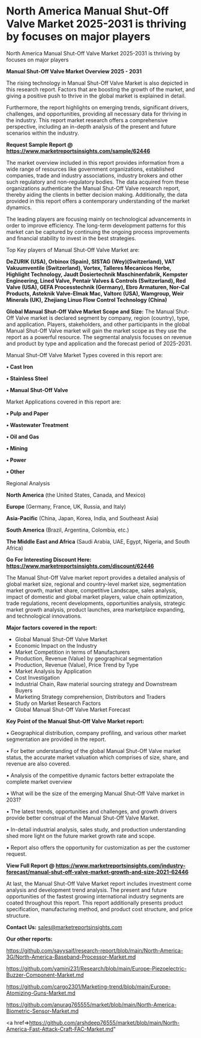 # North America Manual Shut-Off Valve Market 2025-2031 is thriving by focuses on major players
 North America Manual Shut-Off Valve Market 2025-2031 is thriving by focuses on major players

<Strong> Manual Shut-Off Valve Market Overview 2025 - 2031</strong>

The rising technology in Manual Shut-Off Valve Market is also depicted in this research report. Factors that are boosting the growth of the market, and giving a positive push to thrive in the global market is explained in detail.

Furthermore, the report highlights on emerging trends, significant drivers, challenges, and opportunities, providing all necessary data for thriving in the industry. This report market research offers a comprehensive perspective, including an in-depth analysis of the present and future scenarios within the industry.

<strong>Request Sample Report @ <a href=https://www.marketreportsinsights.com/sample/62446>https://www.marketreportsinsights.com/sample/62446</a></strong>

The market overview included in this report provides information from a wide range of resources like government organizations, established companies, trade and industry associations, industry brokers and other such regulatory and non-regulatory bodies. The data acquired from these organizations authenticate the Manual Shut-Off Valve research report, thereby aiding the clients in better decision making. Additionally, the data provided in this report offers a contemporary understanding of the market dynamics.

The leading players are focusing mainly on technological advancements in order to improve efficiency. The long-term development patterns for this market can be captured by continuing the ongoing process improvements and financial stability to invest in the best strategies.

Top Key players of Manual Shut-Off Valve Market are:

<strong>DeZURIK (USA), Orbinox (Spain), SISTAG (Wey)(Switzerland), VAT Vakuumventile (Switzerland), Vortex, Talleres Mecanicos Herbe, Highlight Technology, Jaudt Dosiertechnik Maschinenfabrik, Kempster Engineering, Lined Valve, Pentair Valves & Controls (Switzerland), Red Valve (USA), GEFA Processtechnik (Germany), Ebro Armaturen, Nor-Cal Products, Asteknik Valve-Elmak Mac, Valtorc (USA), Wamgroup, Weir Minerals (UK), Zhejiang Linuo Flow Control Technology (China)</strong>

<strong><b>Global Manual Shut-Off Valve Market Scope and Size:</b></strong>
The Manual Shut-Off Valve market is declared segment by company, region (country), type, and application. Players, stakeholders, and other participants in the global Manual Shut-Off Valve market will gain the market scope as they use the report as a powerful resource. The segmental analysis focuses on revenue and product by type and application and the forecast period of 2025-2031.

Manual Shut-Off Valve Market Types covered in this report are:

<strong>• Cast Iron

• Stainless Steel

• Manual Shut-Off Valve</strong>

Market Applications covered in this report are:

<strong>• Pulp and Paper

• Wastewater Treatment

• Oil and Gas

• Mining

• Power

• Other</strong> 

Regional Analysis

<strong>North America</strong> (the United States, Canada, and Mexico)

<strong>Europe</strong> (Germany, France, UK, Russia, and Italy)

<strong>Asia-Pacific</strong> (China, Japan, Korea, India, and Southeast Asia)

<strong>South America</strong> (Brazil, Argentina, Colombia, etc.)

<strong>The Middle East and Africa</strong> (Saudi Arabia, UAE, Egypt, Nigeria, and South Africa)

<strong>Go For Interesting Discount Here: <a href=https://www.marketreportsinsights.com/discount/62446>https://www.marketreportsinsights.com/discount/62446</a></strong>

The Manual Shut-Off Valve market report provides a detailed analysis of global market size, regional and country-level market size, segmentation market growth, market share, competitive Landscape, sales analysis, impact of domestic and global market players, value chain optimization, trade regulations, recent developments, opportunities analysis, strategic market growth analysis, product launches, area marketplace expanding, and technological innovations.

<strong><b>Major factors covered in the report:</b></strong>
<ul>
  <li>Global Manual Shut-Off Valve Market </li>
  <li>Economic Impact on the Industry</li>
  <li>Market Competition in terms of Manufacturers</li>
  <li>Production, Revenue (Value) by geographical segmentation</li>
  <li>Production, Revenue (Value), Price Trend by Type</li>
  <li>Market Analysis by Application</li>
  <li>Cost Investigation</li>
  <li>Industrial Chain, Raw material sourcing strategy and Downstream Buyers</li>
  <li>Marketing Strategy comprehension, Distributors and Traders</li>
  <li>Study on Market Research Factors</li>
  <li>Global Manual Shut-Off Valve Market Forecast</li>
</ul>

<strong><b>Key Point of the Manual Shut-Off Valve Market report:</b></strong>

• Geographical distribution, company profiling, and various other market segmentation are provided in the report.

• For better understanding of the global Manual Shut-Off Valve market status, the accurate market valuation which comprises of size, share, and revenue are also covered.

• Analysis of the competitive dynamic factors better extrapolate the complete market overview

• What will be the size of the emerging Manual Shut-Off Valve market in 2031?

• The latest trends, opportunities and challenges, and growth drivers provide better construal of the Manual Shut-Off Valve Market.

• In-detail industrial analysis, sales study, and production understanding shed more light on the future market growth rate and scope.

• Report also offers the opportunity for customization as per the customer request.

<strong><b>View Full Report @ <a href=https://www.marketreportsinsights.com/industry-forecast/manual-shut-off-valve-market-growth-and-size-2021-62446>https://www.marketreportsinsights.com/industry-forecast/manual-shut-off-valve-market-growth-and-size-2021-62446</a></b></strong>


At last, the Manual Shut-Off Valve Market report includes investment come analysis and development trend analysis. The present and future opportunities of the fastest growing international industry segments are coated throughout this report. This report additionally presents product specification, manufacturing method, and product cost structure, and price structure.

<strong>Contact Us:</strong>
sales@marketreportsinsights.com

<strong>Our other reports:</strong>

<a href=https://github.com/sayysaif/research-report/blob/main/North-America-3G/North-America-Baseband-Processor-Market.md>https://github.com/sayysaif/research-report/blob/main/North-America-3G/North-America-Baseband-Processor-Market.md</a>

<a href=https://github.com/yamini231/Research/blob/main/Europe-Piezoelectric-Buzzer-Component-Market.md>https://github.com/yamini231/Research/blob/main/Europe-Piezoelectric-Buzzer-Component-Market.md</a>

<a href=https://github.com/cargo2301/Marketing-trend/blob/main/Europe-Atomizing-Guns-Market.md>https://github.com/cargo2301/Marketing-trend/blob/main/Europe-Atomizing-Guns-Market.md</a>

<a href=https://github.com/anurag765555/market/blob/main/North-America-Biometric-Sensor-Market.md>https://github.com/anurag765555/market/blob/main/North-America-Biometric-Sensor-Market.md</a>

<a href=>https://github.com/arshdeep76555/market/blob/main/North-America-Fast-Attack-Craft-FAC-Market.md</a>"
